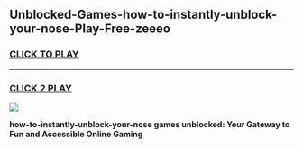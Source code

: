 
## Unblocked-Games-how-to-instantly-unblock-your-nose-Play-Free-zeeeo
<h3>
<a href="https://premium76.site?title=how-to-instantly-unblock-your-nose&ref=23A">CLICK TO PLAY</a></h3>
<hr>

<h3>
<a href="https://premium76.site?title=how-to-instantly-unblock-your-nose&ref=23A">CLICK 2 PLAY</a>
  
</h3>

<a href="https://premium76.site?title=how-to-instantly-unblock-your-nose&ref=23A"><img src="https://clearcache.store/games.png"></a>


**how-to-instantly-unblock-your-nose games unblocked: Your Gateway to Fun and Accessible Online Gaming**
